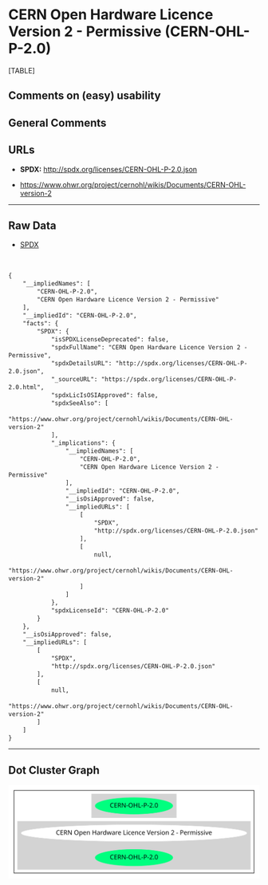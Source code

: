 CERN Open Hardware Licence Version 2 - Permissive (CERN-OHL-P-2.0)
==================================================================

[TABLE]

Comments on (easy) usability
----------------------------

General Comments
----------------

URLs
----

-   **SPDX:** http://spdx.org/licenses/CERN-OHL-P-2.0.json

-   https://www.ohwr.org/project/cernohl/wikis/Documents/CERN-OHL-version-2

------------------------------------------------------------------------

Raw Data
--------

-   [SPDX](https://spdx.org/licenses/CERN-OHL-P-2.0.html "SPDX")

&nbsp;

    {
        "__impliedNames": [
            "CERN-OHL-P-2.0",
            "CERN Open Hardware Licence Version 2 - Permissive"
        ],
        "__impliedId": "CERN-OHL-P-2.0",
        "facts": {
            "SPDX": {
                "isSPDXLicenseDeprecated": false,
                "spdxFullName": "CERN Open Hardware Licence Version 2 - Permissive",
                "spdxDetailsURL": "http://spdx.org/licenses/CERN-OHL-P-2.0.json",
                "_sourceURL": "https://spdx.org/licenses/CERN-OHL-P-2.0.html",
                "spdxLicIsOSIApproved": false,
                "spdxSeeAlso": [
                    "https://www.ohwr.org/project/cernohl/wikis/Documents/CERN-OHL-version-2"
                ],
                "_implications": {
                    "__impliedNames": [
                        "CERN-OHL-P-2.0",
                        "CERN Open Hardware Licence Version 2 - Permissive"
                    ],
                    "__impliedId": "CERN-OHL-P-2.0",
                    "__isOsiApproved": false,
                    "__impliedURLs": [
                        [
                            "SPDX",
                            "http://spdx.org/licenses/CERN-OHL-P-2.0.json"
                        ],
                        [
                            null,
                            "https://www.ohwr.org/project/cernohl/wikis/Documents/CERN-OHL-version-2"
                        ]
                    ]
                },
                "spdxLicenseId": "CERN-OHL-P-2.0"
            }
        },
        "__isOsiApproved": false,
        "__impliedURLs": [
            [
                "SPDX",
                "http://spdx.org/licenses/CERN-OHL-P-2.0.json"
            ],
            [
                null,
                "https://www.ohwr.org/project/cernohl/wikis/Documents/CERN-OHL-version-2"
            ]
        ]
    }

------------------------------------------------------------------------

Dot Cluster Graph
-----------------

![](../dot/CERN-OHL-P-2.0.svg "dot")